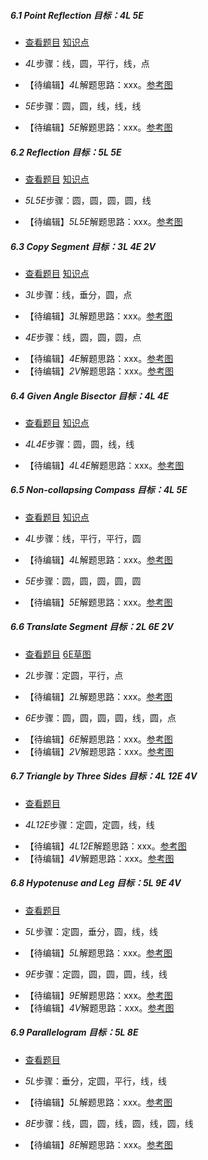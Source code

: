 ##### 6.1 Point Reflection *目标：4L 5E*
- [查看题目](images/level/pt-symmetry.png) [知识点](images/hints/Fact-PointSymmetry.png) 
+ *4L*步骤：线，圆，平行，线，点
- 【待编辑】*4L*解题思路：xxx。[参考图](solved/6.1.4L.png)
+ *5E*步骤：圆，圆，线，线，线
- 【待编辑】*5E*解题思路：xxx。[参考图](solved/6.1.5E.png)


##### 6.2 Reflection *目标：5L 5E*
- [查看题目](images/level/mirror-seg.png) [知识点](images/hints/Fact-MirrorSymmetry.png) 
+ *5L5E*步骤：圆，圆，圆，圆，线
- 【待编辑】*5L5E*解题思路：xxx。[参考图](solved/6.2.5L5E.png)


##### 6.3 Copy Segment *目标：3L 4E 2V*
- [查看题目](images/level/shift-segment.png) [知识点](images/hints/Fact-MirrorSymmetry.png) 
+ *3L*步骤：线，垂分，圆，点
- 【待编辑】*3L*解题思路：xxx。[参考图](solved/6.3.3L.png)
+ *4E*步骤：线，圆，圆，圆，点
- 【待编辑】*4E*解题思路：xxx。[参考图](solved/6.3.4E.png)
- 【待编辑】*2V*解题思路：xxx。[参考图](solved/6.3.2V.png)


##### 6.4 Given Angle Bisector *目标：4L 4E*
- [查看题目](images/level/given-angle-bisector.png) [知识点](images/hints/Fact-MirrorSymmetry.png) 
+ *4L4E*步骤：圆，圆，线，线
- 【待编辑】*4L4E*解题思路：xxx。[参考图](solved/6.4.4L4E.png)


##### 6.5 Non-collapsing Compass *目标：4L 5E*
- [查看题目](images/level/circle-by-radius.png) [知识点](images/hints/Fact-MirrorSymmetry.png) 
+ *4L*步骤：线，平行，平行，圆
- 【待编辑】*4L*解题思路：xxx。[参考图](solved/6.5.4L.png)
+ *5E*步骤：圆，圆，圆，圆，圆
- 【待编辑】*5E*解题思路：xxx。[参考图](solved/6.5.5E.png)


##### 6.6 Translate Segment *目标：2L 6E 2V*
- [查看题目](images/level/translate-segment.png) [6E草图](images/hints/Draft-TranslateSegment.png)
+ *2L*步骤：定圆，平行，点
- 【待编辑】*2L*解题思路：xxx。[参考图](solved/6.6.2L.png)
+ *6E*步骤：圆，圆，圆，圆，线，圆，点
- 【待编辑】*6E*解题思路：xxx。[参考图](solved/6.6.6E.png)
- 【待编辑】*2V*解题思路：xxx。[参考图](solved/6.6.2V.png)


##### 6.7 Triangle by Three Sides *目标：4L 12E 4V*
- [查看题目](images/level/triangle-by-sides.png) 
+ *4L12E*步骤：定圆，定圆，线，线
- 【待编辑】*4L12E*解题思路：xxx。[参考图](solved/6.7.4L12E.png)
- 【待编辑】*4V*解题思路：xxx。[参考图](solved/6.7.4V.png)


##### 6.8 Hypotenuse and Leg *目标：5L 9E 4V*
- [查看题目](images/level/hypotenuse-and-leg.png) 
+ *5L*步骤：定圆，垂分，圆，线，线
- 【待编辑】*5L*解题思路：xxx。[参考图](solved/6.8.5L.png)
+ *9E*步骤：定圆，圆，圆，圆，线，线
- 【待编辑】*9E*解题思路：xxx。[参考图](solved/6.8.9E.png)
- 【待编辑】*4V*解题思路：xxx。[参考图](solved/6.8.4V.png)


##### 6.9 Parallelogram *目标：5L 8E*
- [查看题目](images/level/parallelogram-by-s-p.png) 
+ *5L*步骤：垂分，定圆，平行，线，线
- 【待编辑】*5L*解题思路：xxx。[参考图](solved/6.9.5L.png)
+ *8E*步骤：线，圆，圆，线，圆，线，圆，线
- 【待编辑】*8E*解题思路：xxx。[参考图](solved/6.9.8E.png)

